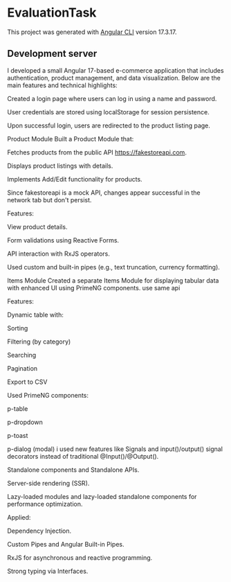 # EvaluationTask

This project was generated with [Angular CLI](https://github.com/angular/angular-cli) version 17.3.17.

## Development server

I developed a small Angular 17-based e-commerce application that includes authentication, product management, and data visualization.
Below are the main features and technical highlights:

Created a login page where users can log in using a name and password.

User credentials are stored using localStorage for session persistence.

Upon successful login, users are redirected to the product listing page.

Product Module
Built a Product Module that:

Fetches products from the public API https://fakestoreapi.com.

Displays product listings with details.

Implements Add/Edit functionality for products.

Since fakestoreapi is a mock API, changes appear successful in the network tab but don't persist.

Features:

View product details.

Form validations using Reactive Forms.

API interaction with RxJS operators.

Used custom and built-in pipes (e.g., text truncation, currency formatting).

 Items Module
Created a separate Items Module for displaying tabular data with enhanced UI using PrimeNG components. use same api

Features:

Dynamic table with:

Sorting

Filtering (by category)

Searching

Pagination

Export to CSV

Used PrimeNG components:

p-table

p-dropdown

p-toast

p-dialog (modal)
i used new features like
Signals and input()/output() signal decorators instead of traditional @Input()/@Output().

Standalone components and Standalone APIs.

Server-side rendering (SSR).

Lazy-loaded modules and lazy-loaded standalone components for performance optimization.

Applied:

Dependency Injection.

Custom Pipes and Angular Built-in Pipes.

RxJS for asynchronous and reactive programming.

Strong typing via Interfaces.



